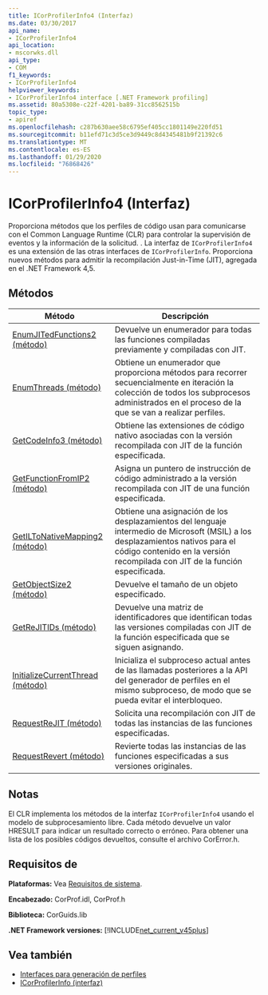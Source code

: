 ```yaml
---
title: ICorProfilerInfo4 (Interfaz)
ms.date: 03/30/2017
api_name:
- ICorProfilerInfo4
api_location:
- mscorwks.dll
api_type:
- COM
f1_keywords:
- ICorProfilerInfo4
helpviewer_keywords:
- ICorProfilerInfo4 interface [.NET Framework profiling]
ms.assetid: 80a5308e-c22f-4201-ba89-31cc8562515b
topic_type:
- apiref
ms.openlocfilehash: c287b630aee58c6795ef405cc1801149e220fd51
ms.sourcegitcommit: b11efd71c3d5ce3d9449c8d4345481b9f21392c6
ms.translationtype: MT
ms.contentlocale: es-ES
ms.lasthandoff: 01/29/2020
ms.locfileid: "76868426"
---
```

# <a name="icorprofilerinfo4-interface"></a>ICorProfilerInfo4 (Interfaz)
Proporciona métodos que los perfiles de código usan para comunicarse con el Common Language Runtime (CLR) para controlar la supervisión de eventos y la información de la solicitud. . La interfaz de `ICorProfilerInfo4` es una extensión de las otras interfaces de `ICorProfilerInfo`. Proporciona nuevos métodos para admitir la recompilación Just-in-Time (JIT), agregada en el .NET Framework 4,5.  
  
## <a name="methods"></a>Métodos  
  
|Método|Descripción|  
|------------|-----------------|  
|[EnumJITedFunctions2 (método)](icorprofilerinfo4-enumjitedfunctions2-method.md)|Devuelve un enumerador para todas las funciones compiladas previamente y compiladas con JIT.|  
|[EnumThreads (método)](icorprofilerinfo4-enumthreads-method.md)|Obtiene un enumerador que proporciona métodos para recorrer secuencialmente en iteración la colección de todos los subprocesos administrados en el proceso de la que se van a realizar perfiles.|  
|[GetCodeInfo3 (método)](icorprofilerinfo4-getcodeinfo3-method.md)|Obtiene las extensiones de código nativo asociadas con la versión recompilada con JIT de la función especificada.|  
|[GetFunctionFromIP2 (método)](icorprofilerinfo4-getfunctionfromip2-method.md)|Asigna un puntero de instrucción de código administrado a la versión recompilada con JIT de una función especificada.|  
|[GetILToNativeMapping2 (método)](icorprofilerinfo4-getiltonativemapping2-method.md)|Obtiene una asignación de los desplazamientos del lenguaje intermedio de Microsoft (MSIL) a los desplazamientos nativos para el código contenido en la versión recompilada con JIT de la función especificada.|  
|[GetObjectSize2 (método)](icorprofilerinfo4-getobjectsize2-method.md)|Devuelve el tamaño de un objeto especificado.|  
|[GetReJITIDs (método)](icorprofilerinfo4-getrejitids-method.md)|Devuelve una matriz de identificadores que identifican todas las versiones compiladas con JIT de la función especificada que se siguen asignando.|  
|[InitializeCurrentThread (método)](icorprofilerinfo4-initializecurrentthread-method.md)|Inicializa el subproceso actual antes de las llamadas posteriores a la API del generador de perfiles en el mismo subproceso, de modo que se pueda evitar el interbloqueo.|  
|[RequestReJIT (método)](icorprofilerinfo4-requestrejit-method.md)|Solicita una recompilación con JIT de todas las instancias de las funciones especificadas.|  
|[RequestRevert (método)](icorprofilerinfo4-requestrevert-method.md)|Revierte todas las instancias de las funciones especificadas a sus versiones originales.|  
  
## <a name="remarks"></a>Notas  
 El CLR implementa los métodos de la interfaz `ICorProfilerInfo4` usando el modelo de subprocesamiento libre. Cada método devuelve un valor HRESULT para indicar un resultado correcto o erróneo. Para obtener una lista de los posibles códigos devueltos, consulte el archivo CorError.h.  
  
## <a name="requirements"></a>Requisitos de  
 **Plataformas:** Vea [Requisitos de sistema](../../../../docs/framework/get-started/system-requirements.md).  
  
 **Encabezado:** CorProf.idl, CorProf.h  
  
 **Biblioteca:** CorGuids.lib  
  
 **.NET Framework versiones:** [!INCLUDE[net_current_v45plus](../../../../includes/net-current-v45plus-md.md)]  
  
## <a name="see-also"></a>Vea también

- [Interfaces para generación de perfiles](profiling-interfaces.md)
- [ICorProfilerInfo (interfaz)](icorprofilerinfo-interface.md)
